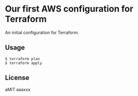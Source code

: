 # Our first AWS configuration for Terraform

An initial configuration for Terraform.

## Usage
  
```
$ terraform plan
$ terraform apply

```
## License

aMIT
aaaxxx
